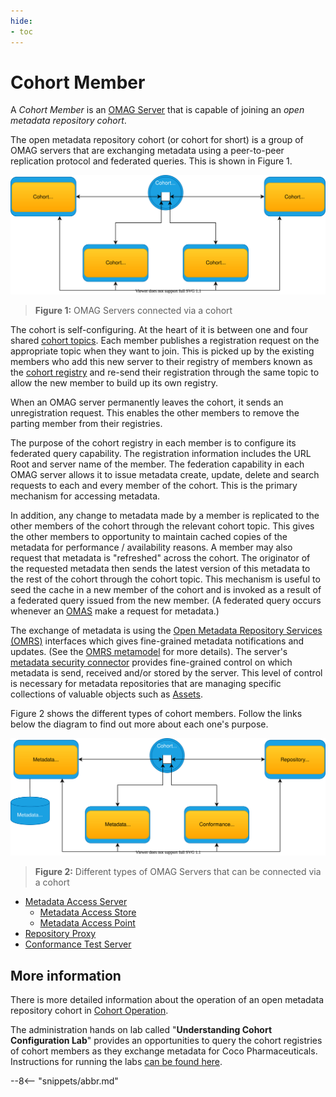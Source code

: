 ```yaml
---
hide:
- toc
---
```


<!-- SPDX-License-Identifier: CC-BY-4.0 -->
<!-- Copyright Contributors to the ODPi Egeria project 2020. -->

# Cohort Member

A *Cohort Member* is an [OMAG Server](/concepts/omag-server) that is capable of joining an *open metadata repository cohort*.

The open metadata repository cohort (or cohort for short) is a group of OMAG servers that are exchanging metadata using a peer-to-peer replication protocol and federated queries.  This is shown in Figure 1.

![Figure 1](cohort-member.svg)
> **Figure 1:** OMAG Servers connected via a cohort

The cohort is self-configuring.  At the heart of it is between one and four shared
[cohort topics](/concepts/cohort-events/#cohort-topics).  Each member publishes a registration request on the appropriate topic when they want to join.  This is picked up by the existing members who add this new server to their registry of members known as the [cohort registry](/concepts/cohort-registry)
and re-send their registration through the same topic to allow the new member to build up its own registry.

When an OMAG server permanently leaves the cohort, it sends an unregistration request. This enables the other members to remove the parting member from their registries.

The purpose of the cohort registry in each member is to configure its federated query capability. The registration information includes the URL Root and server name of the member.  The federation capability in each OMAG server allows it to issue metadata create, update, delete and search requests to each and every member of the cohort.  This is the primary mechanism for accessing metadata.

In addition, any change to metadata made by a member is replicated to the other members of the cohort through the relevant cohort topic.  This gives the other members to opportunity to maintain cached copies of the metadata for performance / availability reasons.  A member may also request that metadata is "refreshed" across the cohort.
The originator of the requested metadata then sends the latest version of this metadata to
the rest of the cohort through the cohort topic.  This mechanism is useful
to seed the cache in a new member of the cohort and is invoked as a result of a
federated query issued from the new member. (A federated query occurs whenever an
[OMAS](/services/omas) make a request for metadata.)

The exchange of metadata is using the [Open Metadata Repository Services (OMRS)](/services/omrs)
interfaces which gives fine-grained metadata notifications and updates.
(See the [OMRS metamodel](/guides/developer/repository-connectors/metamodel/overview) for more details).
The server's [metadata security connector](/features/metadata-security/overview)
provides fine-grained control on which metadata is send, received and/or stored by the server.
This level of control is necessary for metadata repositories that are managing
specific collections of valuable objects such as 
[Assets](/concepts/asset).

Figure 2 shows the different types of cohort members.
Follow the links below the diagram to find out more about each one's purpose.

![Figure 2](cohort-member-types.svg)
> **Figure 2:** Different types of OMAG Servers that can be connected via a cohort

- [Metadata Access Server](/concepts/metadata-access-server)
   - [Metadata Access Store](/concepts/metadata-access-store)
   - [Metadata Access Point](/concepts/metadata-access-point)
- [Repository Proxy](/concepts/repository-proxy)
- [Conformance Test Server](/concepts/conformance-test-server)

## More information

There is more detailed information about the operation of an open
metadata repository cohort in 
[Cohort Operation](/features/cohort-operation/overview).

The administration hands on lab called "**Understanding Cohort Configuration Lab**"
provides an opportunities to query the cohort registries of cohort members as they
exchange metadata for Coco Pharmaceuticals.
Instructions for running the labs [can be found here](/education/open-metadata-labs/overview).

--8<-- "snippets/abbr.md"